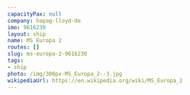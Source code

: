 ```yaml
---
capacityPax: null
company: hapag-lloyd-de
imo: 9616230
layout: ship
name: MS Europa 2
routes: []
slug: ms-europa-2-9616230
tags:
- ship
photo: /img/300px-MS_Europa_2--3.jpg
wikipediaUrl: https://en.wikipedia.org/wiki/MS_Europa_2
---
```

